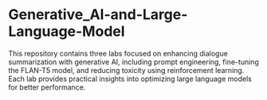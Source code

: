 # Generative_AI-and-Large-Language-Model
 This repository contains three labs focused on enhancing dialogue summarization with generative AI, including prompt engineering, fine-tuning the FLAN-T5 model, and reducing toxicity using reinforcement learning. Each lab provides practical insights into optimizing large language models for better performance.
